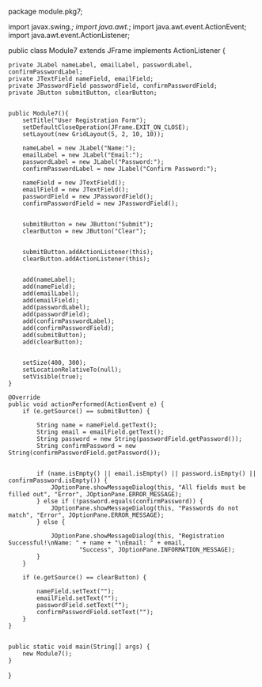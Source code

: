 package module.pkg7;

import javax.swing.*;
import java.awt.*;
import java.awt.event.ActionEvent;
import java.awt.event.ActionListener;

public class Module7 extends JFrame implements ActionListener {

  
    private JLabel nameLabel, emailLabel, passwordLabel, confirmPasswordLabel;
    private JTextField nameField, emailField;
    private JPasswordField passwordField, confirmPasswordField;
    private JButton submitButton, clearButton;

   
    public Module7(){
        setTitle("User Registration Form");
        setDefaultCloseOperation(JFrame.EXIT_ON_CLOSE);
        setLayout(new GridLayout(5, 2, 10, 10)); 

        nameLabel = new JLabel("Name:");
        emailLabel = new JLabel("Email:");
        passwordLabel = new JLabel("Password:");
        confirmPasswordLabel = new JLabel("Confirm Password:");

        nameField = new JTextField();
        emailField = new JTextField();
        passwordField = new JPasswordField();
        confirmPasswordField = new JPasswordField();

        
        submitButton = new JButton("Submit");
        clearButton = new JButton("Clear");

       
        submitButton.addActionListener(this);
        clearButton.addActionListener(this);

      
        add(nameLabel);
        add(nameField);
        add(emailLabel);
        add(emailField);
        add(passwordLabel);
        add(passwordField);
        add(confirmPasswordLabel);
        add(confirmPasswordField);
        add(submitButton);
        add(clearButton);

      
        setSize(400, 300);
        setLocationRelativeTo(null); 
        setVisible(true);
    }

    @Override
    public void actionPerformed(ActionEvent e) {
        if (e.getSource() == submitButton) {
         
            String name = nameField.getText();
            String email = emailField.getText();
            String password = new String(passwordField.getPassword());
            String confirmPassword = new String(confirmPasswordField.getPassword());

            
            if (name.isEmpty() || email.isEmpty() || password.isEmpty() || confirmPassword.isEmpty()) {
                JOptionPane.showMessageDialog(this, "All fields must be filled out", "Error", JOptionPane.ERROR_MESSAGE);
            } else if (!password.equals(confirmPassword)) {
                JOptionPane.showMessageDialog(this, "Passwords do not match", "Error", JOptionPane.ERROR_MESSAGE);
            } else {
              
                JOptionPane.showMessageDialog(this, "Registration Successful!\nName: " + name + "\nEmail: " + email,
                        "Success", JOptionPane.INFORMATION_MESSAGE);
            }
        }

        if (e.getSource() == clearButton) {
            
            nameField.setText("");
            emailField.setText("");
            passwordField.setText("");
            confirmPasswordField.setText("");
        }
    }

    
    public static void main(String[] args) {
        new Module7();
    }
}

    
    
